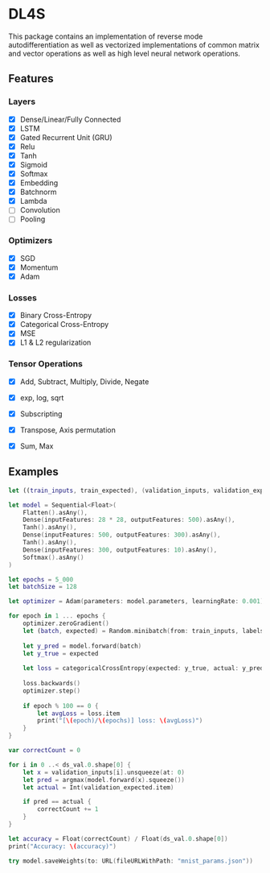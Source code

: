 # DL4S

This package contains an implementation of reverse mode autodifferentiation as well as vectorized implementations of common matrix and vector operations as well as high level neural network operations.

## Features

### Layers
- [x] Dense/Linear/Fully Connected
- [x] LSTM
- [x] Gated Recurrent Unit (GRU)
- [x] Relu
- [x] Tanh
- [x] Sigmoid
- [x] Softmax
- [x] Embedding
- [x] Batchnorm
- [x] Lambda
- [ ] Convolution
- [ ] Pooling

### Optimizers
- [x] SGD
- [x] Momentum
- [x] Adam

### Losses
- [x] Binary Cross-Entropy
- [x] Categorical Cross-Entropy
- [x] MSE
- [x] L1 & L2 regularization

### Tensor Operations
- [x] Add, Subtract, Multiply, Divide, Negate
- [x] exp, log, sqrt
- [x] Subscripting
- [x] Transpose, Axis permutation
- [x] Sum, Max


## Examples

```swift
let ((train_inputs, train_expected), (validation_inputs, validation_expected)) = MNistTest.images(from: "/Users/Palle/Downloads/")

let model = Sequential<Float>(
    Flatten().asAny(),
    Dense(inputFeatures: 28 * 28, outputFeatures: 500).asAny(),
    Tanh().asAny(),
    Dense(inputFeatures: 500, outputFeatures: 300).asAny(),
    Tanh().asAny(),
    Dense(inputFeatures: 300, outputFeatures: 10).asAny(),
    Softmax().asAny()
)

let epochs = 5_000
let batchSize = 128

let optimizer = Adam(parameters: model.parameters, learningRate: 0.001)

for epoch in 1 ... epochs {
    optimizer.zeroGradient()
    let (batch, expected) = Random.minibatch(from: train_inputs, labels: train_expected, count: batchSize)
    
    let y_pred = model.forward(batch)
    let y_true = expected
    
    let loss = categoricalCrossEntropy(expected: y_true, actual: y_pred)
    
    loss.backwards()
    optimizer.step()
    
    if epoch % 100 == 0 {
        let avgLoss = loss.item
        print("[\(epoch)/\(epochs)] loss: \(avgLoss)")
    }
}

var correctCount = 0

for i in 0 ..< ds_val.0.shape[0] {
    let x = validation_inputs[i].unsqueeze(at: 0)
    let pred = argmax(model.forward(x).squeeze())
    let actual = Int(validation_expected.item)

    if pred == actual {
        correctCount += 1
    }
}

let accuracy = Float(correctCount) / Float(ds_val.0.shape[0])
print("Accuracy: \(accuracy)")

try model.saveWeights(to: URL(fileURLWithPath: "mnist_params.json"))
```
